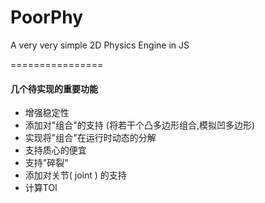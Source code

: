 PoorPhy
=======

A very very simple 2D Physics Engine in JS


================

#### 几个待实现的重要功能

* 增强稳定性
* 添加对"组合"的支持 (将若干个凸多边形组合,模拟凹多边形)
* 实现将"组合"在运行时动态的分解
* 支持质心的便宜
* 支持"碎裂"
* 添加对关节( joint ) 的支持
* 计算TOI
